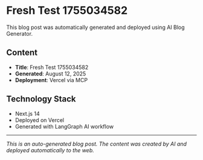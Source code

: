 # Fresh Test 1755034582

This blog post was automatically generated and deployed using AI Blog Generator.

## Content
- **Title**: Fresh Test 1755034582
- **Generated**: August 12, 2025
- **Deployment**: Vercel via MCP

## Technology Stack
- Next.js 14
- Deployed on Vercel
- Generated with LangGraph AI workflow

---

*This is an auto-generated blog post. The content was created by AI and deployed automatically to the web.*
